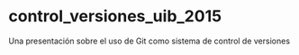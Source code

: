 # control_versiones_uib_2015
Una presentación sobre el uso de Git como sistema de control de versiones
